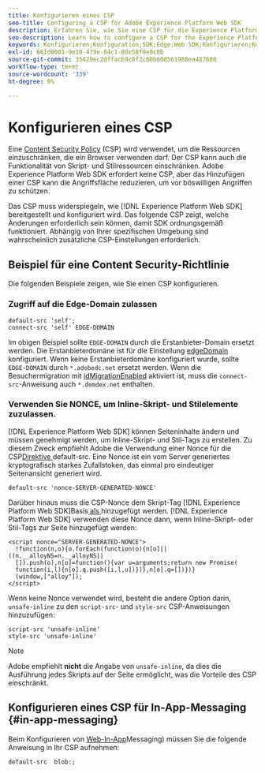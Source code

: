 ```yaml
---
title: Konfigurieren eines CSP
seo-title: Configuring a CSP for Adobe Experience Platform Web SDK
description: Erfahren Sie, wie Sie eine CSP für die Experience Platform Web SDK konfigurieren
seo-description: Learn how to configure a CSP for the Experience Platform Web SDK
keywords: Konfigurieren;Konfiguration;SDK;Edge;Web SDK;Konfigurieren;Kontext;Web;Gerät;Umgebung;Web SDK-Einstellungen;Inhaltssicherheitsrichtlinie;
exl-id: 661d0001-9e10-479e-84c1-80e58f0e9c0b
source-git-commit: 35429ec2dffacb9c0f2c60b608561988ea487606
workflow-type: tm+mt
source-wordcount: '339'
ht-degree: 0%

---
```


# Konfigurieren eines CSP

Eine [Content Security Policy](https://developer.mozilla.org/en-US/docs/Web/HTTP/Headers/Content-Security-Policy) (CSP) wird verwendet, um die Ressourcen einzuschränken, die ein Browser verwenden darf. Der CSP kann auch die Funktionalität von Skript- und Stilressourcen einschränken. Adobe Experience Platform Web SDK erfordert keine CSP, aber das Hinzufügen einer CSP kann die Angriffsfläche reduzieren, um vor böswilligen Angriffen zu schützen.

Das CSP muss widerspiegeln, wie [!DNL Experience Platform Web SDK] bereitgestellt und konfiguriert wird. Das folgende CSP zeigt, welche Änderungen erforderlich sein können, damit SDK ordnungsgemäß funktioniert. Abhängig von Ihrer spezifischen Umgebung sind wahrscheinlich zusätzliche CSP-Einstellungen erforderlich.

## Beispiel für eine Content Security-Richtlinie

Die folgenden Beispiele zeigen, wie Sie einen CSP konfigurieren.

### Zugriff auf die Edge-Domain zulassen

```
default-src 'self';
connect-src 'self' EDGE-DOMAIN
```

Im obigen Beispiel sollte `EDGE-DOMAIN` durch die Erstanbieter-Domain ersetzt werden. Die Erstanbieterdomäne ist für die Einstellung [edgeDomain](../commands/configure/edgedomain.md) konfiguriert. Wenn keine Erstanbieterdomäne konfiguriert wurde, sollte `EDGE-DOMAIN` durch `*.adobedc.net` ersetzt werden. Wenn die Besuchermigration mit [idMigrationEnabled](../commands/configure/idmigrationenabled.md) aktiviert ist, muss die `connect-src`-Anweisung auch `*.demdex.net` enthalten.

### Verwenden Sie NONCE, um Inline-Skript- und Stilelemente zuzulassen.

[!DNL Experience Platform Web SDK] können Seiteninhalte ändern und müssen genehmigt werden, um Inline-Skript- und Stil-Tags zu erstellen. Zu diesem Zweck empfiehlt Adobe die Verwendung einer Nonce für die CSP[Direktive ](https://developer.mozilla.org/en-US/docs/Web/HTTP/Headers/Content-Security-Policy/default-src)default-src. Eine Nonce ist ein vom Server generiertes kryptografisch starkes Zufallstoken, das einmal pro eindeutiger Seitenansicht generiert wird.

```
default-src 'nonce-SERVER-GENERATED-NONCE'
```

Darüber hinaus muss die CSP-Nonce dem Skript-Tag [!DNL Experience Platform Web SDK]Basis[ als ](../install/library.md) hinzugefügt werden. [!DNL Experience Platform Web SDK] verwenden diese Nonce dann, wenn Inline-Skript- oder Stil-Tags zur Seite hinzugefügt werden:

```
<script nonce="SERVER-GENERATED-NONCE">
  !function(n,o){o.forEach(function(o){n[o]||((n.__alloyNS=n.__alloyNS||
  []).push(o),n[o]=function(){var u=arguments;return new Promise(
  function(i,l){n[o].q.push([i,l,u])})},n[o].q=[])})}
  (window,["alloy"]);
</script>
```

Wenn keine Nonce verwendet wird, besteht die andere Option darin, `unsafe-inline` zu den `script-src`- und `style-src` CSP-Anweisungen hinzuzufügen:

```
script-src 'unsafe-inline'
style-src 'unsafe-inline'
```

>[!NOTE]
>
>Adobe empfiehlt **nicht** die Angabe von `unsafe-inline`, da dies die Ausführung jedes Skripts auf der Seite ermöglicht, was die Vorteile des CSP einschränkt.

## Konfigurieren eines CSP für In-App-Messaging {#in-app-messaging}

Beim Konfigurieren von [Web-In-App](../personalization/web-in-app-messaging.md)Messaging) müssen Sie die folgende Anweisung in Ihr CSP aufnehmen:

```
default-src  blob:;
```

